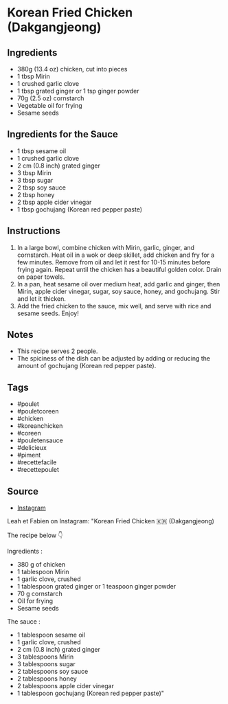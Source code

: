  # Korean Fried Chicken (Dakgangjeong)

## Ingredients

- 380g (13.4 oz) chicken, cut into pieces
- 1 tbsp Mirin
- 1 crushed garlic clove
- 1 tbsp grated ginger or 1 tsp ginger powder
- 70g (2.5 oz) cornstarch
- Vegetable oil for frying
- Sesame seeds

## Ingredients for the Sauce

- 1 tbsp sesame oil
- 1 crushed garlic clove
- 2 cm (0.8 inch) grated ginger
- 3 tbsp Mirin
- 3 tbsp sugar
- 2 tbsp soy sauce
- 2 tbsp honey
- 2 tbsp apple cider vinegar
- 1 tbsp gochujang (Korean red pepper paste)

## Instructions

1. In a large bowl, combine chicken with Mirin, garlic, ginger, and cornstarch. Heat oil in a wok or deep skillet, add chicken and fry for a few minutes. Remove from oil and let it rest for 10-15 minutes before frying again. Repeat until the chicken has a beautiful golden color. Drain on paper towels.
2. In a pan, heat sesame oil over medium heat, add garlic and ginger, then Mirin, apple cider vinegar, sugar, soy sauce, honey, and gochujang. Stir and let it thicken.
3. Add the fried chicken to the sauce, mix well, and serve with rice and sesame seeds. Enjoy!

## Notes

- This recipe serves 2 people.
- The spiciness of the dish can be adjusted by adding or reducing the amount of gochujang (Korean red pepper paste).

## Tags

- #poulet
- #pouletcoreen
- #chicken
- #koreanchicken
- #coreen
- #pouletensauce
- #delicieux
- #piment
- #recettefacile
- #recettepoulet

## Source

- [Instagram](https://www.instagram.com/p/C3-nJHaMK6s)

Leah et Fabien on Instagram: "Korean Fried Chicken 🇰🇷 (Dakgangjeong) 

The recipe below 👇

Ingredients :
- 380 g of chicken
- 1 tablespoon Mirin
- 1 garlic clove, crushed
- 1 tablespoon grated ginger or 1 teaspoon ginger powder
- 70 g cornstarch
- Oil for frying
- Sesame seeds

The sauce :
- 1 tablespoon sesame oil
- 1 garlic clove, crushed
- 2 cm (0.8 inch) grated ginger
- 3 tablespoons Mirin
- 3 tablespoons sugar
- 2 tablespoons soy sauce
- 2 tablespoons honey
- 2 tablespoons apple cider vinegar
- 1 tablespoon gochujang (Korean red pepper paste)"